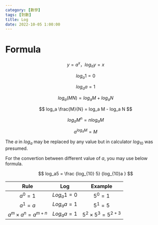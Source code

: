 ```yaml
---
category: [數學]
tags: [對數]
title: Log
date: 2022-10-05 1:00:00
---
```


<style>
  table {
    width: 100%
    }
  td {
    vertical-align: center;
    text-align: center;
  }
  table.inputT{
    margin: 10px;
    width: auto;
    margin-left: auto;
    margin-right: auto;
    border: none;
  }
  input{
    text-align: center;
    padding: 0px 10px;
  }
  iframe{
    width: 100%;
    display: block;
    border-style:none;
  }
</style>

# Formula

$$ y = a^x，log_a y = x $$

$$ log_a 1 = 0 $$

$$ log_a a = 1 $$

$$ log_a(MN) = log_a M + log_a N $$

$$ log_a \frac{M}{N} = log_a M - log_a N $$

$$ log_a M^n = n log_a M $$

$$ a^{log_a M} = M $$

The $a$ in $log_a$ may be replaced by any value but in calculator $log_{10}$ was presumed.

For the convertion between different value of $a$, you may use below formula.

$$ log_a5 = \frac {log_{10} 5} {log_{10}a } $$



|Rule|Log|Example|
|:---:|:---:|:---:|
|$a^0=1$|$Log_a 1=0$|$5^0=1$|
|$a^1=a$|$Log_a a=1$|$5^1=5$|
|$a^m \times a^n=a^{m+n}$|$Log_a a=1$|$5^2 \times 5^3=5^{2+3}$|